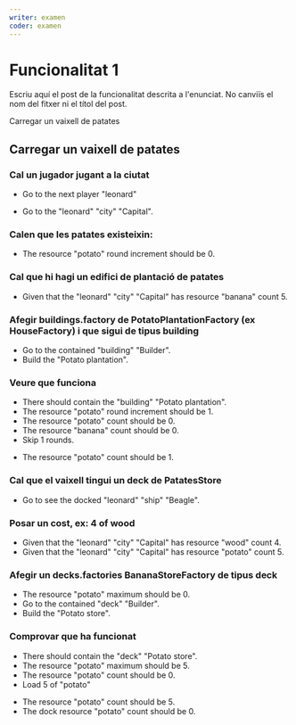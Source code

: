 ```yaml
---
writer: examen
coder: examen
---
```

# Funcionalitat 1

Escriu aquí el post de la funcionalitat descrita a l'enunciat.
No canviïs el nom del fitxer ni el títol del post.

Carregar un vaixell de patates

## Carregar un vaixell de patates
### Cal un jugador jugant a la ciutat

 * Go to the next player "leonard"
 <!-- SNAPSHOT status=200 -->
 * Go to the "leonard" "city" "Capital".

### Calen que les patates existeixin:

 * The resource "potato" round increment should be 0.

### Cal que hi hagi un edifici de plantació de patates

 * Given that the "leonard" "city" "Capital" has resource "banana" count 5.

### Afegir buildings.factory de PotatoPlantationFactory (ex HouseFactory) i que sigui de tipus building

 * Go to the contained "building" "Builder".
 * Build the "Potato plantation".
 <!-- SNAPSHOT status=200 -->

### Veure que funciona

 * There should contain the "building" "Potato plantation".
 * The resource "potato" round increment should be 1.
 * The resource "potato" count should be 0.
 * The resource "banana" count should be 0.
 * Skip 1 rounds.
 <!-- SNAPSHOT status=200 -->
 * The resource "potato" count should be 1.

### Cal que el vaixell tingui un deck de PatatesStore

 * Go to see the docked "leonard" "ship" "Beagle".

### Posar un cost, ex: 4 of wood

 * Given that the "leonard" "city" "Capital" has resource "wood" count 4.
 * Given that the "leonard" "city" "Capital" has resource "potato" count 5.

### Afegir un decks.factories BananaStoreFactory de tipus deck

 * The resource "potato" maximum should be 0.
 * Go to the contained "deck" "Builder".
 * Build the "Potato store".
 <!-- SNAPSHOT status=200 -->

### Comprovar que ha funcionat

 * There should contain the "deck" "Potato store".
 * The resource "potato" maximum should be 5.
 * The resource "potato" count should be 0.
 * Load 5 of "potato"
 <!-- SNAPSHOT status=200 -->
 * The resource "potato" count should be 5.
 * The dock resource "potato" count should be 0.
